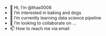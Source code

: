 - 👋 Hi, I’m @thas0008
- 👀 I’m interested in baking and dogs
- 🌱 I’m currently learning data science pipeline
- 💞️ I’m looking to collaborate on ...
- 📫 How to reach me via email 

<!---
thas0008/thas0008 is a ✨ special ✨ repository because its `README.md` (this file) appears on your GitHub profile.
You can click the Preview link to take a look at your changes.
--->
